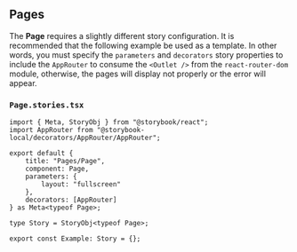 ## Pages

The **Page** requires a slightly different story configuration.
It is recommended that the following example be used as a template.
In other words, you must specify the `parameters` and `decorators` story properties
to include the `AppRouter` to consume the `<Outlet />` from the `react-router-dom` module,
otherwise, the pages will display not properly or the error will appear.

### `Page.stories.tsx`

```tsx
import { Meta, StoryObj } from "@storybook/react";
import AppRouter from "@storybook-local/decorators/AppRouter/AppRouter";

export default {
	title: "Pages/Page",
	component: Page,
	parameters: {
		layout: "fullscreen"
	},
	decorators: [AppRouter]
} as Meta<typeof Page>;

type Story = StoryObj<typeof Page>;

export const Example: Story = {};
```
